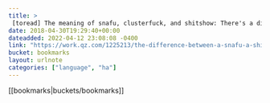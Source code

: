```yaml
---
title: > 
 [toread] The meaning of snafu, clusterfuck, and shitshow: There's a difference — Quartz at Work
date: 2018-04-30T19:29:40+00:00
dateadded: 2022-04-12 23:08:08 -0400
link: "https://work.qz.com/1225213/the-difference-between-a-snafu-a-shitshow-and-a-clusterfuck/"
bucket: bookmarks
layout: urlnote
categories: ["language", "ha"]
--- 
```

 <!-- end excerpt --> 
 [[bookmarks|buckets/bookmarks]]
